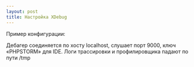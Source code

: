 ```yaml
---
layout: post
title: Настройка XDebug
---
```


Пример конфигурации:
<script src="https://gist.github.com/davletyarov/695a505d8bcad43e4c28aee32b2dc990.js"></script>

Дебагер соединяется по хосту localhost, слушает порт 9000, ключ «PHPSTORM» для IDE. Логи трасcировки и профилировщика падают по пути /tmp


